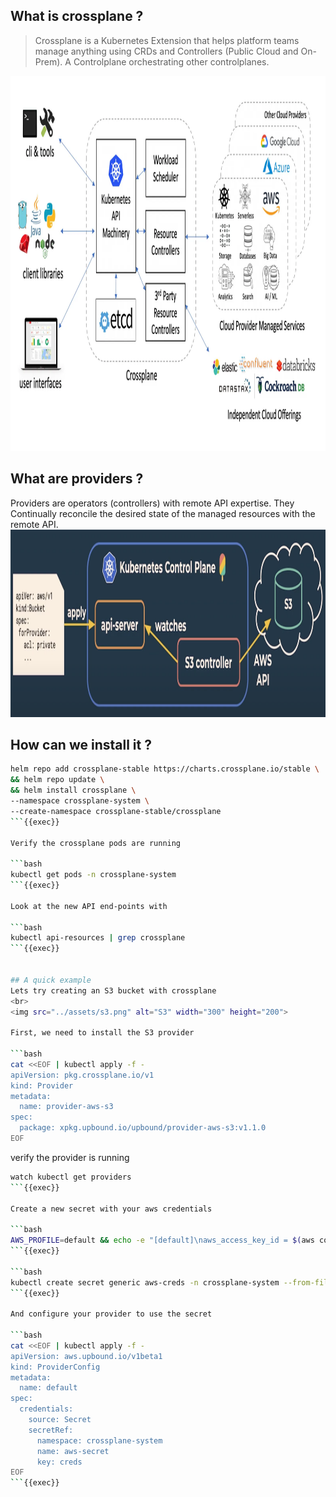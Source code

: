 ## What is crossplane ?

> Crossplane is a Kubernetes Extension that helps platform teams manage anything using CRDs and Controllers (Public Cloud and On-Prem).
> A Controlplane orchestrating other controlplanes.

 <img src="../assets/xplane.png" alt="Crossplane" width="1000" height="600">

## What are providers ?
Providers are operators (controllers) with remote API expertise. 
They Continually reconcile the desired state of the managed resources with the remote API.
<br>
 <img src="../assets/providers.png" alt="Crossplane" width="1000" height="300">


## How can we install it ?

```bash
helm repo add crossplane-stable https://charts.crossplane.io/stable \
&& helm repo update \
&& helm install crossplane \
--namespace crossplane-system \
--create-namespace crossplane-stable/crossplane 
```{{exec}}

Verify the crossplane pods are running

```bash
kubectl get pods -n crossplane-system
```{{exec}}

Look at the new API end-points with 

```bash
kubectl api-resources | grep crossplane
```{{exec}}


## A quick example
Lets try creating an S3 bucket with crossplane
<br>
<img src="../assets/s3.png" alt="S3" width="300" height="200">

First, we need to install the S3 provider

```bash
cat <<EOF | kubectl apply -f -
apiVersion: pkg.crossplane.io/v1
kind: Provider
metadata:
  name: provider-aws-s3
spec:
  package: xpkg.upbound.io/upbound/provider-aws-s3:v1.1.0
EOF
```

verify the provider is running
```bash
watch kubectl get providers
```{{exec}}

Create a new secret with your aws credentials

```bash 
AWS_PROFILE=default && echo -e "[default]\naws_access_key_id = $(aws configure get aws_access_key_id --profile $AWS_PROFILE)\naws_secret_access_key = $(aws configure get aws_secret_access_key --profile $AWS_PROFILE)" > aws-creds.txt
```{{exec}}

```bash
kubectl create secret generic aws-creds -n crossplane-system --from-file=credentials=./aws-creds.txt
```{{exec}}

And configure your provider to use the secret

```bash
cat <<EOF | kubectl apply -f -
apiVersion: aws.upbound.io/v1beta1
kind: ProviderConfig
metadata:
  name: default
spec:
  credentials:
    source: Secret
    secretRef:
      namespace: crossplane-system
      name: aws-secret
      key: creds
EOF
```{{exec}}


